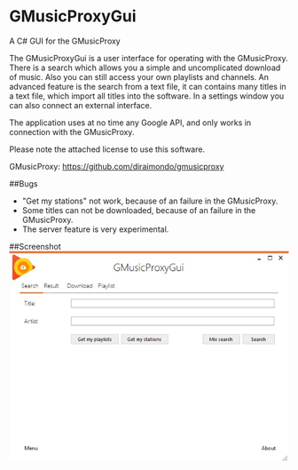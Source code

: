 # GMusicProxyGui
A C# GUI for the GMusicProxy

The GMusicProxyGui is a user interface for operating with the GMusicProxy.
There is a search which allows you a simple and uncomplicated download of music. Also you can still access your own playlists and channels.
An advanced feature is the search from a text file, it can contains many titles in a text file, which import all titles into the software.
In a settings window you can also connect an external interface.

The application uses at no time any Google API, and only works in connection with the GMusicProxy.

Please note the attached license to use this software.

GMusicProxy: https://github.com/diraimondo/gmusicproxy

##Bugs
- "Get my stations" not work, because of an failure in the GMusicProxy.
- Some titles can not be downloaded, because of an failure in the GMusicProxy.
- The server feature is very experimental.

##Screenshot
![GMusicProxyGui](https://github.com/Poket-Jony/GMusicProxyGui/raw/master/gmusicproxygui_screenshot.jpg)
